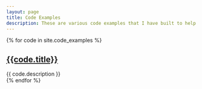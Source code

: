 ```yaml
---
layout: page
title: Code Examples
description: These are various code examples that I have built to help remind myself of how to do certain tasks.
---
```


{% for code in site.code_examples %}
<div class="code">
    <h2><a href="{{code.path}}">{{code.title}}</a></h2>
    <div class="code-synopsis">
        {{ code.description }}
</div>
{% endfor %}
